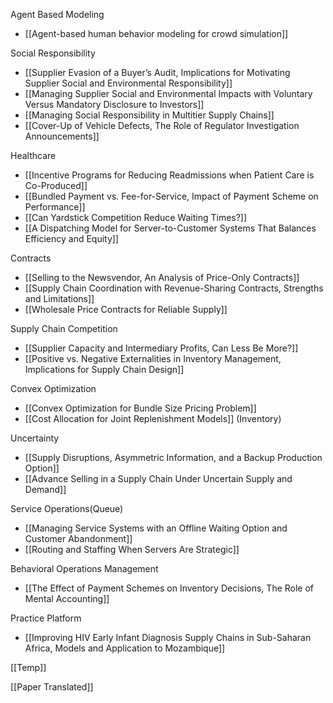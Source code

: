 
Agent Based Modeling
- [[Agent-based human behavior modeling for crowd simulation]]

Social Responsibility
- [[Supplier Evasion of a Buyer’s Audit, Implications for Motivating Supplier Social and Environmental Responsibility]]
- [[Managing Supplier Social and Environmental Impacts with Voluntary Versus Mandatory Disclosure to Investors]]
- [[Managing Social Responsibility in Multitier Supply Chains]]
- [[Cover-Up of Vehicle Defects, The Role of Regulator Investigation Announcements]]

Healthcare
- [[Incentive Programs for Reducing Readmissions when Patient Care is Co-Produced]]
- [[Bundled Payment vs. Fee-for-Service, Impact of Payment Scheme on Performance]]
- [[Can Yardstick Competition Reduce Waiting Times?]]
- [[A Dispatching Model for Server-to-Customer Systems That Balances Efficiency and Equity]]

Contracts
- [[Selling to the Newsvendor, An Analysis of Price-Only Contracts]]
- [[Supply Chain Coordination with Revenue-Sharing Contracts, Strengths and Limitations]]
- [[Wholesale Price Contracts for Reliable Supply]]

Supply Chain Competition
- [[Supplier Capacity and Intermediary Profits, Can Less Be More?]]
- [[Positive vs. Negative Externalities in Inventory Management, Implications for Supply Chain Design]]

Convex Optimization
- [[Convex Optimization for Bundle Size Pricing Problem]]
- [[Cost Allocation for Joint Replenishment Models]] (Inventory)

Uncertainty
- [[Supply Disruptions, Asymmetric Information, and a Backup Production Option]]
- [[Advance Selling in a Supply Chain Under Uncertain Supply and Demand]]

Service Operations(Queue)
- [[Managing Service Systems with an Offline Waiting Option and Customer Abandonment]]
- [[Routing and Staffing When Servers Are Strategic]]

Behavioral Operations Management
- [[The Effect of Payment Schemes on Inventory Decisions, The Role of Mental Accounting]]

Practice Platform
- [[Improving HIV Early Infant Diagnosis Supply Chains in Sub-Saharan Africa, Models and Application to Mozambique]]

[[Temp]]

[[Paper Translated]]
